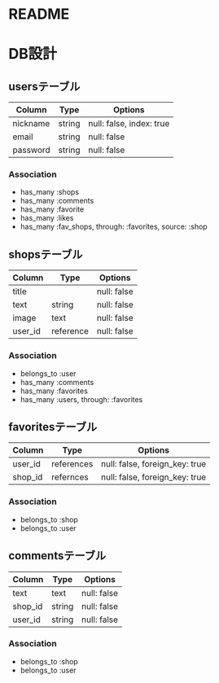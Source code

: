 # README

# DB設計
## usersテーブル
|Column|Type|Options|
|------|----|-------|
|nickname|string|null: false, index: true|
|email|string|null: false|
|password|string|null: false|
### Association
- has_many :shops
- has_many :comments
- has_many :favorite
- has_many :likes
- has_many :fav_shops, through: :favorites, source: :shop


## shopsテーブル
|Column|Type|Options|
|------|----|-------|
|title||null: false|
|text|string|null: false|
|image|text|null: false|
|user_id|reference|null: false|
### Association
- belongs_to :user
- has_many :comments
- has_many :favorites
- has_many :users, through: :favorites


## favoritesテーブル
|Column|Type|Options|
|------|----|-------|
|user_id|references|null: false, foreign_key: true|
|shop_id|refernces|null: false, foreign_key: true|
### Association
- belongs_to :shop
- belongs_to :user


## commentsテーブル
|Column|Type|Options|
|------|----|-------|
|text|text|null: false|
|shop_id|string|null: false|
|user_id|string|null: false|
### Association
- belongs_to :shop
- belongs_to :user